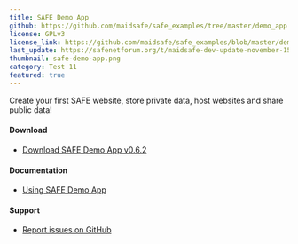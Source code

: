 ```yaml
---
title: SAFE Demo App
github: https://github.com/maidsafe/safe_examples/tree/master/demo_app
license: GPLv3
license_link: https://github.com/maidsafe/safe_examples/blob/master/demo_app/COPYING
last_update: https://safenetforum.org/t/maidsafe-dev-update-november-15-2016/11747
thumbnail: safe-demo-app.png
category: Test 11
featured: true
---
```


Create your first SAFE website, store private data, host websites and share public data!

#### Download

- [Download SAFE Demo App v0.6.2](https://github.com/maidsafe/safe_examples/releases/tag/0.10.1)

#### Documentation

- [Using SAFE Demo App](https://maidsafe.readme.io/docs/demo-app)

#### Support

- [Report issues on GitHub](https://github.com/maidsafe/safe_examples/issues)
